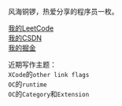 风海铜锣，热爱分享的程序员一枚。

[我的LeetCode](https://leetcode-cn.com/u/fenghaitongluo/) <br/>
[我的CSDN](https://blog.csdn.net/madaxin?spm=1001.2101.3001.5343)<br/>
[我的掘金](https://juejin.cn/user/3570823441943944)

近期写作主题：<br/>
`XCode`的`other link flags`<br/>
`OC`的`runtime`<br/>
`OC`的`Category`和`Extension`<br/>
